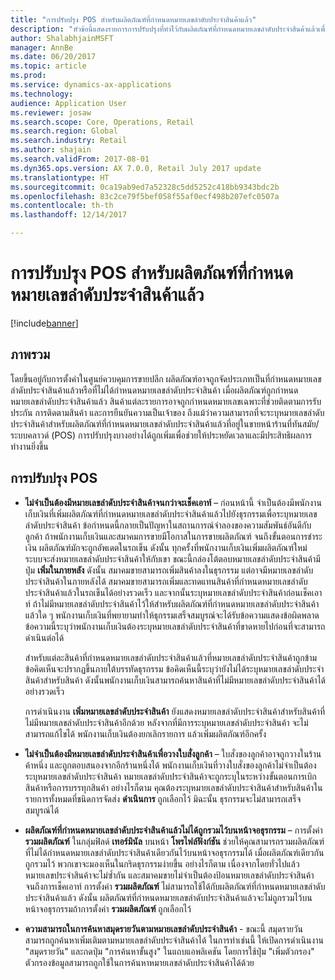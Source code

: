 ```yaml
---
title: "การปรับปรุง POS สำหรับผลิตภัณฑ์ที่กำหนดหมายเลขลำดับประจำสินค้าแล้ว"
description: "หัวข้อนี้แสดงรายการการปรับปรุงที่ทำไว้กับผลิตภัณฑ์ที่กำหนดหมายเลขลำดับประจำสินค้าแล้วเพื่อช่วยให้คุณประหยัดเวลา และทำงานได้อย่างมีประสิทธิภาพมากขึ้น"
author: ShalabhjainMSFT
manager: AnnBe
ms.date: 06/20/2017
ms.topic: article
ms.prod: 
ms.service: dynamics-ax-applications
ms.technology: 
audience: Application User
ms.reviewer: josaw
ms.search.scope: Core, Operations, Retail
ms.search.region: Global
ms.search.industry: Retail
ms.author: shajain
ms.search.validFrom: 2017-08-01
ms.dyn365.ops.version: AX 7.0.0, Retail July 2017 update
ms.translationtype: HT
ms.sourcegitcommit: 0ca19ab9ed7a52328c5dd5252c418bb9343bdc2b
ms.openlocfilehash: 83c2ce79f5bef058f55af0ecf498b207efc0507a
ms.contentlocale: th-th
ms.lasthandoff: 12/14/2017

---
```


# <a name="pos-improvements-for-serialized-products"></a>การปรับปรุง POS สำหรับผลิตภัณฑ์ที่กำหนดหมายเลขลำดับประจำสินค้าแล้ว

[!include[banner](includes/banner.md)]

## <a name="overview"></a>ภาพรวม 
โดยขึ้นอยู่กับการตั้งค่าในศูนย์ควบคุมการขายปลีก ผลิตภัณฑ์อาจถูกจัดประเภทเป็นที่กำหนดหมายเลขลำดับประจำสินค้าแล้วหรือที่ไม่ได้กำหนดหมายเลขลำดับประจำสินค้า เมื่อผลิตภัณฑ์ถูกกำหนดหมายเลขลำดับประจำสินค้าแล้ว สินค้าแต่ละรายการอาจถูกกำหนดหมายเลขเฉพาะที่ช่วยติดตามการรับประกัน การติดตามสินค้า และการยืนยันความเป็นเจ้าของ ถึงแม้ว่าความสามารถที่จะระบุหมายเลขลำดับประจำสินค้าสำหรับผลิตภัณฑ์ที่กำหนดหมายเลขลำดับประจำสินค้าแล้วที่อยู่ในขายหน้าร้านที่ทันสมัย/ระบบคลาวด์ (POS) การปรับปรุงบางอย่างได้ถูกเพิ่มเพื่อช่วยให้ประหยัดเวลาและมีประสิทธิผลการทำงานยิ่งขึ้น  

## <a name="pos-improvements"></a>การปรับปรุง POS

- **ไม่จำเป็นต้องมีหมายเลขลำดับประจำสินค้าจนกว่าจะเช็คเอาท์** – ก่อนหน้านี้ จำเป็นต้องมีพนักงานเก็บเงินที่เพิ่มผลิตภัณฑ์ที่กำหนดหมายเลขลำดับประจำสินค้าแล้วไปยังธุรกรรมเพื่อระบุหมายเลขลำดับประจำสินค้า ข้อกำหนดนี้กลายเป็นปัญหาในสถานการณ์จำลองของความสัมพันธ์อันดีกับลูกค้า ถ้าพนักงานเก็บเงินและสมาคมการขายมีโอกาสในการขายผลิตภัณฑ์ จนถึงขั้นตอนการชำระเงิน ผลิตภัณฑ์มักจะถูกอัพเดตในรถเข็น ดังนั้น ทุกครั้งที่พนักงานเก็บเงินเพิ่มผลิตภัณฑ์ใหม่ ระบบจะส่งหมายเลขลำดับประจำสินค้าให้กับเขา ขณะนี้กล่องโต้ตอบหมายเลขลำดับประจำสินค้ามีปุ่ม **เพิ่มในภายหลัง** ดังนั้น สมาคมขายสามารถเพิ่มสินค้าลงในธุรกรรม แต่อาจมีหมายเลขลำดับประจำสินค้าในภายหลังได้ สมาคมขายสามารถเพิ่มและทดแทนสินค้าที่กำหนดหมายเลขลำดับประจำสินค้าแล้วในรถเข็นได้อย่างรวดเร็ว และจากนั้นระบุหมายเลขลำดับประจำสินค้าก่อนเช็คเอาท์ ถ้าไม่มีหมายเลขลำดับประจำสินค้าไว้ให้สำหรับผลิตภัณฑ์ที่กำหนดหมายเลขลำดับประจำสินค้าแล้วใด ๆ พนักงานเก็บเงินที่พยายามทำให้ธุกรรมเสร็จสมบูรณ์จะได้รับข้อความแสดงข้อผิดพลาด ข้อความนี้ระบุว่าพนักงานเก็บเงินต้องระบุหมายเลขลำดับประจำสินค้าที่ขาดหายไปก่อนที่จะสามารถดำเนินต่อได้

    สำหรับแต่ละสินค้าที่กำหนดหมายเลขลำดับประจำสินค้าแล้วที่หมายเลขลำดับประจำสินค้าถูกข้าม ข้อคิดเห็นจะปรากฏขึ้นภายใต้บรรทัดธุรกรรม ข้อคิดเห็นนี้ระบุว่ายังไม่ได้ระบุหมายเลขลำดับประจำสินค้าสำหรับสินค้า ดังนั้นพนักงานเก็บเงินสามารถค้นหาสินค้าที่ไม่มีหมายเลขลำดับประจำสินค้าได้อย่างรวดเร็ว

    การดำเนินงาน **เพิ่มหมายเลขลำดับประจำสินค้า** ยังแสดงหมายเลขลำดับประจำสินค้าสำหรับสินค้าที่ไม่มีหมายเลขลำดับประจำสินค้าอีกด้วย หลังจากที่มีการระบุหมายเลขลำดับประจำสินค้า จะไม่สามารถแก้ไขได้ พนักงานเก็บเงินต้องยกเลิกรายการ แล้วเพิ่มผลิตภัณฑ์อีกครั้ง 
    
- **ไม่จำเป็นต้องมีหมายเลขลำดับประจำสินค้าเพื่อวางใบสั่งลูกค้า** – ใบสั่งของลูกค้าอาจถูกวางในร้านค้าหนึ่ง และถูกตอบสนองจากอีกร้านหนึ่งได้ พนักงานเก็บเงินที่วางใบสั่งของลูกค้าไม่จำเป็นต้องระบุหมายเลขลำดับประจำสินค้า หมายเลขลำดับประจำสินค้าจะถูกระบุในระหว่างขั้นตอนการเบิกสินค้าหรือการบรรทุกสินค้า อย่างไรก็ตาม คุณต้องระบุหมายเลขลำดับประจำสินค้าสำหรับสินค้าในรายการทั้งหมดที่ชนิดการจัดส่ง **ดำเนินการ** ถูกเลือกไว้ มิฉะนั้น ธุรกรรมจะไม่สามารถเสร็จสมบูรณ์ได้    
- **ผลิตภัณฑ์ที่กำหนดหมายเลขลำดับประจำสินค้าแล้วไม่ได้ถูกรวมไว้บนหน้าจอธุรกรรม** – การตั้งค่า **รวมผลิตภัณฑ์** ในกลุ่มฟิลด์ **เทอร์มินัล** บนหน้า **โพรไฟล์ฟังก์ชัน** ช่วยให้คุณสามารถรวมผลิตภัณฑ์ที่ไม่ได้กำหนดหมายเลขลำดับประจำสินค้าเดียวกันไว้บนหน้าจอธุรกรรมได้ เมื่อผลิตภัณฑ์เดียวกันถูกรวมไว้ พวกเขาจะมองเห็นในกริดธุรกรรมง่ายขึ้น อย่างไรก็ตาม เนื่องจากโดยทั่วไปแล้วหมายเลขประจำสินค้าจะไม่ซ้ำกัน และสมาคมขายไม่จำเป็นต้องป้อนหมายเลขลำดับประจำสินค้าจนถึงการเช็คเอาท์ การตั้งค่า **รวมผลิตภัณฑ์** ไม่สามารถใช้ได้กับผลิตภัณฑ์ที่กำหนดหมายเลขลำดับประจำสินค้าแล้ว ดังนั้น ผลิตภัณฑ์ที่กำหนดหมายเลขลำดับประจำสินค้าแล้วจะไม่ถูกรวมไว้บนหน้าจอธุรกรรมถ้าการตั้งค่า **รวมผลิตภัณฑ์** ถูกเลือกไว้
- **ความสามารถในการค้นหาสมุดรายวันตามหมายเลขลำดับประจำสินค้า** - ขณะนี้ สมุดรายวันสามารถถูกค้นหาเพิ่มเติมตามหมายเลขลำดับประจำสินค้าได้ ในการทำเช่นนี้ ให้เปิดการดำเนินงาน "สมุดรายวัน" และกดปุ่ม "การค้นหาขั้นสูง" ในแถบแอพลิเคชัน โดยการใช้ปุ่ม "เพิ่มตัวกรอง" ตัวกรองข้อมูลสามารถถูกใช้ในการค้นหาหมายเลขลำดับประจำสินค้าได้ด้วย

